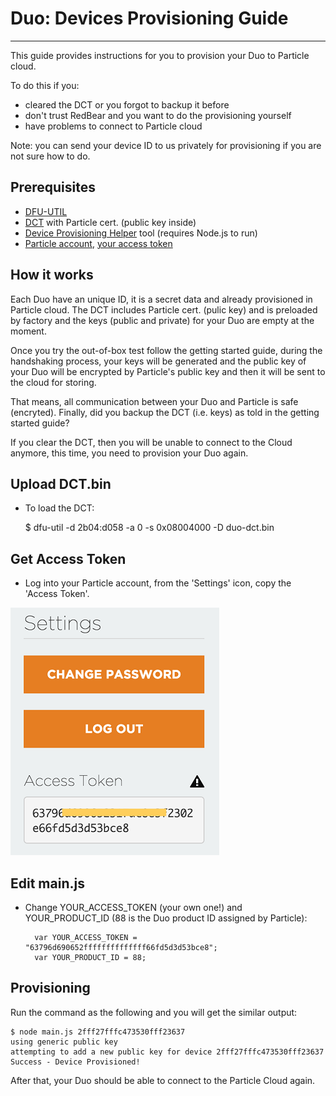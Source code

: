 # Duo: Devices Provisioning Guide
---

This guide provides instructions for you to provision your Duo to Particle cloud.

To do this if you:

* cleared the DCT or you forgot to backup it before
* don't trust RedBear and you want to do the provisioning yourself
* have problems to connect to Particle cloud

Note: you can send your device ID to us privately for provisioning if you are not sure how to do.

 
## Prerequisites

* [DFU-UTIL](dfu.md)
* [DCT](../firmware/dct) with Particle cert. (public key inside)
* [Device Provisioning Helper](https://github.com/redbear/device-provisioning-helper) tool (requires Node.js to run)
* [Particle account](https://build.particle.io/), [your access token](https://build.particle.io/build#settings)


## How it works

Each Duo have an unique ID, it is a secret data and already provisioned in Particle cloud. The DCT includes Particle cert. (pulic key) and is preloaded by factory and the keys (public and private) for your Duo are empty at the moment.

Once you try the out-of-box test follow the getting started guide, during the handshaking process, your keys will be generated and the public key of your Duo will be encrypted by Particle's public key and then it will be sent to the cloud for storing.

That means, all communication between your Duo and Particle is safe (encryted). Finally, did you backup the DCT (i.e. keys) as told in the getting started guide?

If you clear the DCT, then you will be unable to connect to the Cloud anymore, this time, you need to provision your Duo again.


## Upload DCT.bin

* To load the DCT:

	$ dfu-util -d 2b04:d058 -a 0 -s 0x08004000 -D duo-dct.bin


## Get Access Token

* Log into your Particle account, from the 'Settings' icon, copy the 'Access Token'.

![image](images/Token.png)


## Edit main.js

* Change YOUR_ACCESS_TOKEN (your own one!) and YOUR_PRODUCT_ID (88 is the Duo product ID assigned by Particle):

		var YOUR_ACCESS_TOKEN = "63796d690652ffffffffffffff66fd5d3d53bce8";
		var YOUR_PRODUCT_ID = 88;


## Provisioning

Run the command as the following and you will get the similar output:

	$ node main.js 2fff27fffc473530fff23637
	using generic public key
	attempting to add a new public key for device 2fff27fffc473530fff23637
	Success - Device Provisioned!

After that, your Duo should be able to connect to the Particle Cloud again.





